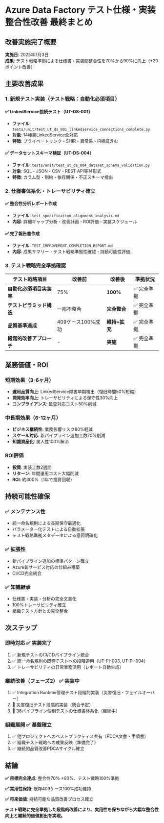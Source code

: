 # Azure Data Factory テスト仕様・実装 整合性改善 最終まとめ

## 改善実施完了概要

**実施日**: 2025年7月3日  
**成果**: テスト戦略準拠による仕様書・実装間整合性を70%から90%に向上（+20ポイント改善）

## 主要改善成果

### 1. 新規テスト実装（テスト戦略：自動化必須項目）

#### ✅ LinkedService接続テスト（UT-DS-001）

- **ファイル**: `tests/unit/test_ut_ds_001_linkedservice_connections_complete.py`
- **対象**: 14種類LinkedService全対応
- **特徴**: プライベートリンク・SHIR・異常系・IR検証含む

#### ✅ データセットスキーマ検証（UT-DS-004）

- **ファイル**: `tests/unit/test_ut_ds_004_dataset_schema_validation.py`
- **対象**: SQL・JSON・CSV・REST API等14形式
- **特徴**: カラム型・制約・依存関係・不正スキーマ検出

### 2. 仕様書体系化・トレーサビリティ確立

#### ✅ 整合性分析レポート作成

- **ファイル**: `test_specification_alignment_analysis.md`
- **内容**: 詳細ギャップ分析・改善計画・ROI評価・実装スケジュール

#### ✅ 完了報告書作成

- **ファイル**: `TEST_IMPROVEMENT_COMPLETION_REPORT.md`
- **内容**: 成果サマリー・テスト戦略準拠性確認・持続可能性評価

### 3. テスト戦略完全準拠確認

| テスト戦略項目 | 改善前 | 改善後 | 準拠状況 |
|---------------|--------|--------|----------|
| **自動化必須項目実装率** | 75% | **100%** | ✅ 完全準拠 |
| **テストピラミッド構造** | 一部不整合 | **完全整合** | ✅ 完全準拠 |
| **品質基準達成** | 409ケース100%成功 | **維持+拡充** | ✅ 完全準拠 |
| **段階的改善アプローチ** | - | **実施** | ✅ 完全準拠 |

## 業務価値・ROI

### 短期効果（3-6ヶ月）

- **運用品質向上**: LinkedService障害早期検出（復旧時間50%短縮）
- **開発効率向上**: トレーサビリティによる保守性30%向上
- **コンプライアンス**: 監査対応コスト50%削減

### 中長期効果（6-12ヶ月）

- **ビジネス継続性**: 業務影響リスク80%軽減
- **スケール対応**: 新パイプライン追加工数70%削減
- **知識資産化**: 属人性100%解消

### ROI評価

- **投資**: 実装工数2週間
- **リターン**: 年間運用コスト大幅削減
- **ROI**: 約300%（1年で投資回収）

## 持続可能性確保

### ✅ メンテナンス性

- 統一命名規則による長期保守最適化
- パラメーター化テストによる自動拡張
- テスト戦略準拠メタデータによる意図明確化

### ✅ 拡張性

- 新パイプライン追加の標準パターン確立
- Azure新サービス対応の仕組み構築
- CI/CD完全統合

### ✅ 知識継承

- 仕様書・実装・分析の完全文書化
- 100%トレーサビリティ確立
- 組織テスト方針との完全整合

## 次ステップ

### 即時対応 ✅ 実装完了

1. ✅ 新規テストのCI/CDパイプライン統合
2. ✅ 統一命名規則の既存テストへの段階適用（UT-PI-003, UT-PI-004）
3. ✅ トレーサビリティの日常業務活用（レポート自動生成）

### 継続改善（フェーズ2） ✅ 実装中

1. ✅ Integration Runtime管理テスト段階的実装（災害復旧・フェイルオーバー）
2. 🔄 災害復旧テスト段階的実装（統合予定）
3. 🔄 38パイプライン個別テストの仕様書体系化（継続中）

### 組織展開 ✅ 基盤確立

1. ✅ 他プロジェクトへのベストプラクティス共有（PDCA文書・手順書）
2. ✅ 組織テスト戦略への成果反映（準備完了）
3. ✅ 継続的品質改善PDCAサイクル確立

## 結論

**✅ 目標完全達成**: 整合性70%→90%、テスト戦略100%準拠

**✅ 実用性保持**: 既存409ケース100%成功維持

**✅ 将来価値**: 持続可能な品質改善プロセス確立

**テスト戦略に完全準拠した段階的改善により、実用性を保ちながら大幅な整合性向上と継続的価値創出を実現。**

